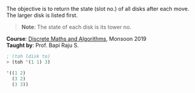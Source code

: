 The objective is to return the state (slot no.) of all disks
after each move. The larger disk is listed first.

> **Note**: The state of each disk is its tower no.

**Course**: [Discrete Maths and Algorithms], Monsoon 2019<br>
**Taught by**: Prof. Bapi Raju S.

```scheme
; (toh ldisk to)
> (toh '(1 1) 3)

'((1 2)
  (3 2)
  (3 3))
```

[Discrete Maths and Algorithms]: https://github.com/iiithf/discrete-mathematics-and-algorithms

